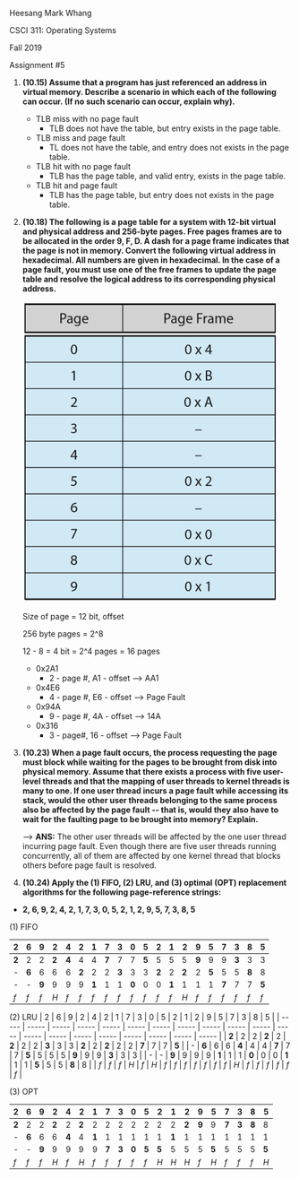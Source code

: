 Heesang Mark Whang

CSCI 311: Operating Systems

Fall 2019

Assignment #5

1. **(10.15) Assume that a program has just referenced an address in virtual memory. Describe a scenario in which each of the following can occur. (If no such scenario can occur, explain why).**

   * TLB miss with no page fault
     * TLB does not have the table, but entry exists in the page table.
   * TLB miss and page fault
     * TL does not have the table, and entry does not exists in the page table.
   * TLB hit with no page fault
     * TLB has the page table, and valid entry, exists in the page table.
   * TLB hit and page fault
     * TLB has the page table, but entry does not exists in the page table.

2. **(10.18) The following is a page table for a system with 12-bit virtual and physical address and 256-byte pages. Free pages frames are to be allocated in the order 9, F, D. A dash for a page frame indicates that the page is not in memory. Convert the following virtual address in hexadecimal. All numbers are given in hexadecimal. In the case of a page fault, you must use one of the free frames to update the page table and resolve the logical address to its corresponding physical address.**

   ![](./hw5_prob2.png)

   Size of page = 12 bit, offset

   256 byte pages = 2^8

   12 - 8 = 4 bit = 2^4 pages = 16 pages

   * 0x2A1
     * 2 - page #, A1 - offset --> AA1
   * 0x4E6
     * 4 - page #, E6 - offset --> Page Fault 
   * 0x94A
     * 9 - page #, 4A - offset --> 14A
   * 0x316
     * 3 - page#, 16 - offset --> Page Fault

3. **(10.23) When a page fault occurs, the process requesting the page must block while waiting for the pages to be brought from disk into physical memory. Assume that there exists a process with five user-level threads and that the mapping of user threads to kernel threads is many to one. If one user thread incurs a page fault while accessing its stack, would the other user threads belonging to the same process also be affected by the page fault -- that is, would they also have to wait for the faulting page to be brought into memory? Explain.**

   --> **ANS:** The other user threads will be affected by the one user thread incurring page fault. Even though there are five user threads running concurrently, all of them are affected by one kernel thread that blocks others before page fault is resolved. 

4. **(10.24) Apply the (1) FIFO, (2) LRU, and (3) optimal (OPT) replacement algorithms for the following page-reference strings:**

* **2, 6, 9, 2, 4, 2, 1, 7, 3, 0, 5, 2, 1, 2, 9, 5, 7, 3, 8, 5**

(1) FIFO

| 2     | 6     | 9     | 2     | 4     | 2     | 1     | 7     | 3     | 0     | 5     | 2     | 1     | 2     | 9     | 5     | 7     | 3     | 8     | 5     |
| ----- | ----- | ----- | ----- | ----- | ----- | ----- | ----- | ----- | ----- | ----- | ----- | ----- | ----- | ----- | ----- | ----- | ----- | ----- | ----- |
| **2** | 2     | 2     | **2** | **4** | 4     | 4     | **7** | 7     | 7     | **5** | 5     | 5     | 5     | **9** | 9     | 9     | **3** | 3     | 3     |
| -     | **6** | 6     | 6     | 6     | **2** | 2     | 2     | **3** | 3     | 3     | **2** | 2     | **2** | 2     | **5** | 5     | 5     | **8** | 8     |
| -     | -     | **9** | 9     | 9     | 9     | **1** | 1     | 1     | **0** | 0     | 0     | **1** | 1     | 1     | 1     | **7** | 7     | 7     | **5** |
| *f*   | *f*   | *f*   | *H*   | *f*   | *f*   | *f*   | *f*   | *f*   | *f*   | *f*   | *f*   | *f*   | *H*   | *f*   | *f*   | *f*   | *f*   | *f*   | *f*   |

(2) LRU
| 2     | 6     | 9     | 2     | 4     | 2     | 1     | 7     | 3     | 0     | 5     | 2     | 1     | 2     | 9     | 5     | 7     | 3     | 8     | 5     |
| ----- | ----- | ----- | ----- | ----- | ----- | ----- | ----- | ----- | ----- | ----- | ----- | ----- | ----- | ----- | ----- | ----- | ----- | ----- | ----- |
| **2** | 2     | 2     | **2** | 2     | **2** | 2     | 2     | **3** | 3     | 3     | **2** | 2     | **2** | 2     | 2     | **7** | 7     | 7     | **5** |
| -     | **6** | 6     | 6     | **4** | 4     | 4     | **7** | 7     | 7     | **5** | 5     | 5     | 5     | **9** | 9     | 9     | **3** | 3     | 3     |
| -     | -     | **9** | 9     | 9     | 9     | **1** | 1     | 1     | **0** | 0     | 0     | **1** | 1     | 1     | **5** | 5     | 5     | **8** | 8     |
| *f*   | *f*   | *f*   | *H*   | *f*   | *H*   | *f*   | *f*   | *f*   | *f*   | *f*   | *f*   | *f*   | *H*   | *f*   | *f*   | *f*   | *f*   | *f*   | *f*   |

(3) OPT

| 2     | 6     | 9     | 2     | 4     | 2     | 1     | 7     | 3     | 0     | 5     | 2     | 1     | 2     | 9     | 5     | 7     | 3     | 8     | 5     |
| ----- | ----- | ----- | ----- | ----- | ----- | ----- | ----- | ----- | ----- | ----- | ----- | ----- | ----- | ----- | ----- | ----- | ----- | ----- | ----- |
| **2** | 2     | 2     | **2** | 2     | **2** | 2     | 2     | 2     | 2     | 2     | 2     | 2     | **2** | **9** | 9     | **7** | **3** | **8** | 8     |
| -     | **6** | 6     | 6     | **4** | 4     | **1** | 1     | 1     | 1     | 1     | 1     | **1** | 1     | 1     | 1     | 1     | 1     | 1     | 1     |
| -     | -     | **9** | 9     | 9     | 9     | 9     | **7** | **3** | **0** | **5** | **5** | 5     | 5     | 5     | **5** | 5     | 5     | 5     | **5** |
| *f*   | *f*   | *f*   | *H*   | *f*   | *H*   | *f*   | *f*   | *f*   | *f*   | *f*   | *H*   | *H*   | *H*   | *f*   | *H*   | *f*   | *f*   | *f*   | *H*   |